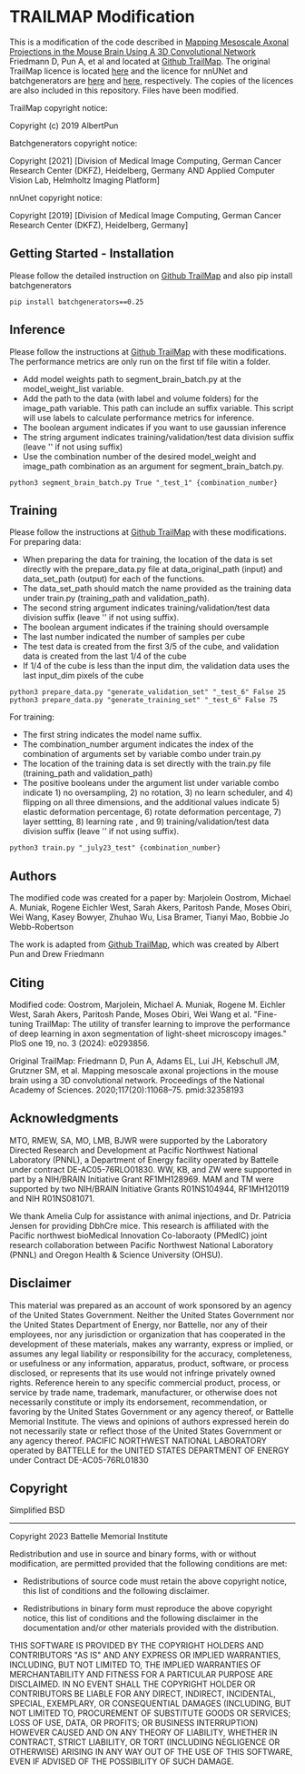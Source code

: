 
# TRAILMAP Modification

This is a modification of the code described in  [Mapping Mesoscale Axonal Projections in the Mouse Brain Using A 3D Convolutional Network](https://www.biorxiv.org/content/10.1101/812644v1.full) Friedmann D, Pun A, et al and located at [Github TrailMap](https://github.com/AlbertPun/TRAILMAP). The original TrailMap licence is located [here](https://github.com/dfriedma/TRAILMAP/blob/master/LICENSE) and the licence for nnUNet and batchgenerators are [here](https://github.com/MIC-DKFZ/nnUNet/blob/master/LICENSE) and [here](https://github.com/MIC-DKFZ/batchgenerators/blob/master/LICENSE), respectively. The copies of the licences are also included in this repository. Files have been modified.

TrailMap copyright notice:

Copyright (c) 2019 AlbertPun

Batchgenerators copyright notice:

 Copyright [2021] [Division of Medical Image Computing, German Cancer Research Center (DKFZ), Heidelberg, Germany
   AND Applied Computer Vision Lab, Helmholtz Imaging Platform]

nnUnet copyright notice:

  Copyright [2019] [Division of Medical Image Computing, German Cancer Research Center (DKFZ), Heidelberg, Germany]

## Getting Started - Installation

Please follow the detailed instruction on [Github TrailMap](https://github.com/AlbertPun/TRAILMAP) and also pip install batchgenerators

```
pip install batchgenerators==0.25
```

## Inference

Please follow the instructions at [Github TrailMap](https://github.com/AlbertPun/TRAILMAP) with these modifications. The performance metrics are only run on the first tif file witin a folder.
* Add model weights path to segment_brain_batch.py at the model_weight_list variable.
* Add the path to the data (with label and volume folders) for the image_path variable. This path can include an suffix variable. This script will use labels to calculate performance metrics for inference.
* The boolean argument indicates if you want to use gaussian inference
* The string argument indicates training/validation/test data division suffix (leave '' if not using suffix)
* Use the combination number of the desired model_weight and image_path combination as an argument for segment_brain_batch.py.


```
python3 segment_brain_batch.py True "_test_1" {combination_number}

```

## Training

Please follow the instructions at [Github TrailMap](https://github.com/AlbertPun/TRAILMAP) with these modifications. 
For preparing data:
* When preparing the data for training, the location of the  data is set directly with the prepare_data.py file at data_original_path (input) and data_set_path (output) for each of the functions.
* The data_set_path should match the name provided as the training data under train.py (training_path and validation_path).
* The second string argument indicates training/validation/test data division suffix (leave '' if not using suffix). 
* The boolean argument indicates if the training should oversample 
* The last number indicated the number of samples per cube
* The test data is created from the first 3/5 of the cube, and validation data is created from the last 1/4 of the cube
* If 1/4 of the cube is less than the input dim, the validation data uses the last input_dim pixels of the cube

```
python3 prepare_data.py "generate_validation_set" "_test_6" False 25
python3 prepare_data.py "generate_training_set" "_test_6" False 75

```

For training:

* The first string indicates the model name suffix. 
* The combination_number argument indicates the index of the combination of arguments set by variable combo under train.py
* The location of the training data is set directly with the train.py file  (training_path and validation_path) 
* The positive booleans under the argument list under variable combo indicate 1) no oversampling, 2) no rotation, 3) no learn scheduler, and 4) flipping on all three dimensions, and the additional values indicate 5) elastic deformation percentage, 6) rotate deformation percentage, 7) layer settting, 8) learning rate , and 9) training/validation/test data division suffix (leave '' if not using suffix). 

```
python3 train.py "_july23_test" {combination_number}
```


## Authors

The modified code was created for a paper by:
Marjolein Oostrom, Michael A. Muniak, Rogene Eichler West, Sarah Akers, Paritosh Pande, Moses Obiri, Wei Wang, Kasey Bowyer, Zhuhao Wu, Lisa Bramer, Tianyi Mao, Bobbie Jo Webb-Robertson

The work is adapted from  [Github TrailMap](https://github.com/AlbertPun/TRAILMAP), which was created by Albert Pun and Drew Friedmann

## Citing

Modified code:
Oostrom, Marjolein, Michael A. Muniak, Rogene M. Eichler West, Sarah Akers, Paritosh Pande, Moses Obiri, Wei Wang et al. "Fine-tuning TrailMap: The utility of transfer learning to improve the performance of deep learning in axon segmentation of light-sheet microscopy images." PloS one 19, no. 3 (2024): e0293856.

Original TrailMap:
Friedmann D, Pun A, Adams EL, Lui JH, Kebschull JM, Grutzner SM, et al. Mapping mesoscale axonal projections in the mouse brain using a 3D convolutional network. Proceedings of the National Academy of Sciences. 2020;117(20):11068–75. pmid:32358193

## Acknowledgments

MTO, RMEW, SA, MO, LMB, BJWR were supported by the Laboratory Directed Research and Development at Pacific Northwest National Laboratory (PNNL), a Department of Energy facility operated by Battelle under contract DE-AC05-76RLO01830. WW, KB, and ZW were supported in part by a NIH/BRAIN Initiative Grant RF1MH128969. MAM and TM were supported by two NIH/BRAIN Initiative Grants R01NS104944, RF1MH120119 and NIH R01NS081071.

We thank Amelia Culp for assistance with animal injections, and Dr. Patricia Jensen for providing DbhCre mice. This research is affiliated with the Pacific northwest bioMedical Innovation Co-laboraoty (PMedIC) joint research collaboration between Pacific Northwest National Laboratory (PNNL) and Oregon Health & Science University (OHSU).

## Disclaimer

This material was prepared as an account of work sponsored by an agency of the United States Government.  Neither the United States Government nor the United States Department of Energy, nor Battelle, nor any of their employees, nor any jurisdiction or organization that has cooperated in the development of these materials, makes any warranty, express or implied, or assumes any legal liability or responsibility for the accuracy, completeness, or usefulness or any information, apparatus, product, software, or process disclosed, or represents that its use would not infringe privately owned rights.
Reference herein to any specific commercial product, process, or service by trade name, trademark, manufacturer, or otherwise does not necessarily constitute or imply its endorsement, recommendation, or favoring by the United States Government or any agency thereof, or Battelle Memorial Institute. The views and opinions of authors expressed herein do not necessarily state or reflect those of the United States Government or any agency thereof.
PACIFIC NORTHWEST NATIONAL LABORATORY
operated by
BATTELLE
for the
UNITED STATES DEPARTMENT OF ENERGY
under Contract DE-AC05-76RL01830

## Copyright
Simplified BSD
____________________________________________
Copyright 2023 Battelle Memorial Institute

Redistribution and use in source and binary forms, with or without modification, are permitted provided that the following conditions are met:

* Redistributions of source code must retain the above copyright notice, this list of conditions and the following disclaimer.

* Redistributions in binary form must reproduce the above copyright notice, this list of conditions and the following disclaimer in the documentation and/or other materials provided with the distribution.

THIS SOFTWARE IS PROVIDED BY THE COPYRIGHT HOLDERS AND CONTRIBUTORS "AS IS" AND ANY EXPRESS OR IMPLIED WARRANTIES, INCLUDING, BUT NOT LIMITED TO, THE IMPLIED WARRANTIES OF MERCHANTABILITY AND FITNESS FOR A PARTICULAR PURPOSE ARE DISCLAIMED. IN NO EVENT SHALL THE COPYRIGHT HOLDER OR CONTRIBUTORS BE LIABLE FOR ANY DIRECT, INDIRECT, INCIDENTAL, SPECIAL, EXEMPLARY, OR CONSEQUENTIAL DAMAGES (INCLUDING, BUT NOT LIMITED TO, PROCUREMENT OF SUBSTITUTE GOODS OR SERVICES; LOSS OF USE, DATA, OR PROFITS; OR BUSINESS INTERRUPTION) HOWEVER CAUSED AND ON ANY THEORY OF LIABILITY, WHETHER IN CONTRACT, STRICT LIABILITY, OR TORT (INCLUDING NEGLIGENCE OR OTHERWISE) ARISING IN ANY WAY OUT OF THE USE OF THIS SOFTWARE, EVEN IF ADVISED OF THE POSSIBILITY OF SUCH DAMAGE.




